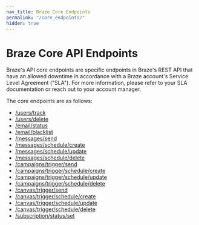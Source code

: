 ```yaml
---
nav_title: Braze Core Endpoints
permalink: "/core_endpoints/"
hidden: true
---
```


# Braze Core API Endpoints

Braze's API core endpoints are specific endpoints in Braze's REST API that have an allowed downtime in accordance with a Braze account's Service Level Agreement ("SLA"). For more information, please refer to your SLA documentation or reach out to your account manager. 

The core endpoints are as follows:
- [/users/track][1]
- [/users/delete][2]
- [/email/status][3]
- [/email/blacklist][4]
- [/messages/send][5]
- [/messages/schedule/create][6]
- [/messages/schedule/update][7]
- [/messages/schedule/delete][8]
- [/campaigns/trigger/send][9]
- [/campaigns/trigger/schedule/create][10]
- [/campaigns/trigger/schedule/update][11]
- [/campaigns/trigger/schedule/delete][12]
- [/canvas/trigger/send][13]
- [/canvas/trigger/schedule/create][14]
- [/canvas/trigger/schedule/update][15]
- [/canvas/trigger/schedule/delete][16]
- [/subscription/status/set][17]


[1]: {{site.baseurl}}/api/endpoints/user_data/post_user_track/#user-track
[2]: {{site.baseurl}}/api/endpoints/user_data/post_user_delete
[3]: {{site.baseurl}}/api/endpoints/email/post_email_subscription_status/#change-users-email-subscription-status
[4]: {{site.baseurl}}/api/endpoints/email/post_blacklist/
[5]: {{site.baseurl}}/api/endpoints/messaging/send_messages/post_send_messages/#sending-messages-immediately-via-api-only
[6]: {{site.baseurl}}/api/endpoints/messaging/schedule_messages/post_schedule_messages/#create-scheduled-messages
[7]: {{site.baseurl}}/api/endpoints/messaging/schedule_messages/post_update_scheduled_messages/
[8]: {{site.baseurl}}/api/endpoints/messaging/schedule_messages/post_delete_scheduled_messages/
[9]: {{site.baseurl}}/api/endpoints/messaging/schedule_messages/post_schedule_messages/#create-scheduled-messages
[10]: {{site.baseurl}}/api/endpoints/messaging/schedule_messages/post_schedule_triggered_canvases/
[11]: {{site.baseurl}}/api/endpoints/messaging/schedule_messages/post_update_scheduled_triggered_campaigns/
[12]: {{site.baseurl}}/api/endpoints/messaging/schedule_messages/post_delete_scheduled_triggered_messages/
[13]: {{site.baseurl}}/api/endpoints/messaging/send_messages/post_send_triggered_canvases/#sending-canvas-messages-via-api-triggered-delivery
[14]: {{site.baseurl}}/api/endpoints/messaging/schedule_messages/post_schedule_triggered_canvases/#schedule-api-triggered-canvases
[15]: {{site.baseurl}}/api/endpoints/messaging/schedule_messages/post_update_scheduled_triggered_campaigns/
[16]: {{site.baseurl}}/api/endpoints/messaging/schedule_messages/post_delete_scheduled_triggered_messages/
[17]: {{site.baseurl}}/api/endpoints/subscription_groups/post_update_user_subscription_group_status/#update-users-subscription-group-status